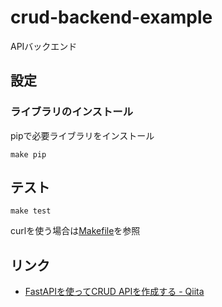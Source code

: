 # crud-backend-example

APIバックエンド

## 設定

### ライブラリのインストール

pipで必要ライブラリをインストール

```shell
make pip
```

## テスト

```shell
make test
```

curlを使う場合は[Makefile](./Makefile)を参照

## リンク

* [FastAPIを使ってCRUD APIを作成する \- Qiita](https://qiita.com/t-iguchi/items/d01b24fed05db43fd0b8)

